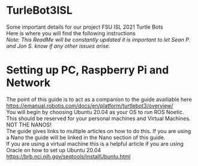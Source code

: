 # TurleBot3ISL
Some important details for our project FSU ISL 2021 Turtle Bots\
Here is where you will find the following instructions\
*Note: This ReadMe will be constantly updated it is important to let Sean P. and Jon S. know if any other issues arise.* <br />
# Setting up PC, Raspberry Pi and Network
The point of this guide is to act as a companion to the guide availiable here\
https://emanual.robotis.com/docs/en/platform/turtlebot3/overview/ <br />
You will begin by choosing Ubuntu 20.04 as your OS to run ROS Noetic. This should be reserved for your personal machines and Virtual Machines. NOT THE NANOS!<br /> 
The guide gives links to multiple articles on how to do this. If you are using a Nano the guide will be linked in the Nano section of this guide.<br />
If you are using a virtual machine this is a helpful article if you are using Oracle on how to set up Ubuntu 20.04 <br />
https://brb.nci.nih.gov/seqtools/installUbuntu.html <br />

